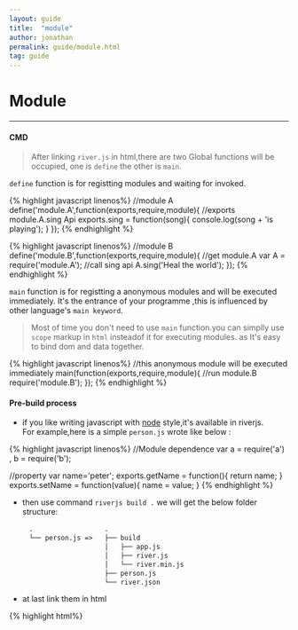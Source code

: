 ```yaml
---
layout: guide
title:  "module"
author: jonathan
permalink: guide/module.html
tag: guide
---
```



# Module

-----------

#### CMD

>After linking `river.js` in html,there are two Global functions will be occupied,
one is `define` the other is `main`.


`define` function is for registting modules and waiting for invoked.

{% highlight javascript linenos%}
//module A
define('module.A',function(exports,require,module){
  //exports module.A.sing Api
  exports.sing = function(song){
    console.log(song + 'is playing');
  }
});
{% endhighlight %}

{% highlight javascript linenos%}
//module B
define('module.B',function(exports,require,module){
  //get module.A
  var A = require('module.A');
  //call sing api
  A.sing('Heal the world');
});
{% endhighlight %}


`main` function is for registting a anonymous modules and will be executed immediately.
It's the entrance of your programme ,this is influenced by other language's `main keyword`.

> Most of time you don't need to use `main` function.you can simplly use `scope` markup in `html` insteadof it for executing modules.
as It's easy to bind dom and data together.

{% highlight javascript linenos%}
//this anonymous module will be executed immediately
main(function(exports,require,module){
  //run module.B
  require('module.B');
});
{% endhighlight %}

#### Pre-build process

* if you like writing javascript with [node](http://nodejs.org/) style,it's available in riverjs.  
For example,here is a simple `person.js` wrote like below :

{% highlight javascript linenos%}
//Module dependence
var a = require('a')
  , b = require('b');

//property
var name='peter';
exports.getName = function(){
  return name;
}
exports.setName = function(value){
  name = value;
}
{% endhighlight %}


* then use command `riverjs build .` we will get the below folder structure:

```
     .                  .
     └── person.js =>   ├── build
                        │   ├── app.js
                        │   ├── river.js
                        │   └── river.min.js
                        ├── person.js
                        └── river.json
```

* at last link them in html

{% highlight html%}
<script src="build/river.js">
<script src="build/app.js">
{% endhighlight %}

>riverjs build tool will recursion the target foler to merge `*.js` into `build/app.js`,
the module name is based on the folder structure you definded,for example if you have a module A with 5 level
folder structure `a/b/c/d/e/moduleA` , then you can `require('a.b.c.d.e.moduleA')` to call it in any modules.
another thing is that you can minify the `build/app.js` or add sourceMap support by changing `river.json` 

>![river.json](../assert/image/river-json.png)





